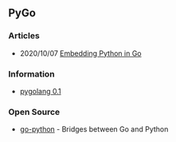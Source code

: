 ## PyGo


### Articles
- 2020/10/07 [Embedding Python in Go](https://poweruser.blog/embedding-python-in-go-338c0399f3d5)


### Information
- [pygolang 0.1](https://pypi.org/project/pygolang/)



### Open Source
- [go-python](https://github.com/go-python) - Bridges between Go and Python

